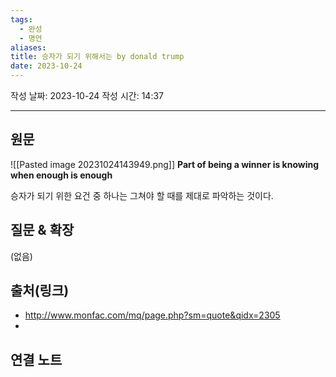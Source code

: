```yaml
---
tags:
  - 완성
  - 명언
aliases: 
title: 승자가 되기 위해서는 by donald trump
date: 2023-10-24
---
```

작성 날짜: 2023-10-24
작성 시간: 14:37



----
## 원문

![[Pasted image 20231024143949.png]]
**Part of being a winner is knowing when enough  is enough**

승자가 되기 위한 요건 중 하나는 그쳐야 할 때를 제대로 파악하는 것이다.


## 질문 & 확장

(없음)

## 출처(링크)
- http://www.monfac.com/mq/page.php?sm=quote&qidx=2305
- 

## 연결 노트











